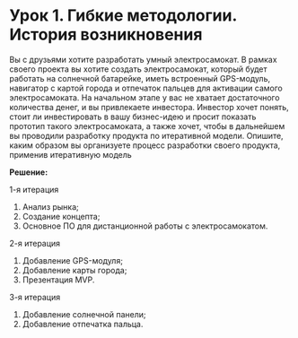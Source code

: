 # Урок 1. Гибкие методологии. История возникновения

Вы с друзьями хотите разработать умный электросамокат. В рамках своего проекта вы хотите создать электросамокат, который будет работать на солнечной батарейке, иметь встроенный GPS-модуль, навигатор с картой города и отпечаток пальцев для активации самого электросамоката. На начальном этапе у вас не хватает достаточного количества денег, и вы привлекаете инвестора. Инвестор хочет понять, стоит ли инвестировать в вашу бизнес-идею и просит показать прототип такого электросамоката, а также хочет, чтобы в дальнейшем вы проводили разработку продукта по итеративной модели.
Опишите, каким образом вы организуете процесс разработки своего продукта, применив итеративную модель

**Решение:**

1-я итерация
1. Анализ рынка;
2. Создание концепта;
3. Основное ПО для дистанционной работы с электросамокатом.

2-я итерация
1. Добавление GPS-модуля;
2. Добавление карты города;
3. Презентация MVP.

3-я итерация
1. Добавление солнечной панели;
2. Добавление отпечатка пальца.

